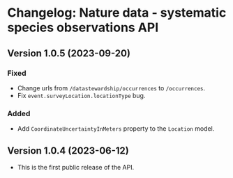 # Changelog: Nature data - systematic species observations API

## Version 1.0.5 (2023-09-20)

### Fixed
- Change urls from `/datastewardship/occurrences` to `/occurrences`.
- Fix `event.surveyLocation.locationType` bug.

### Added
- Add `CoordinateUncertaintyInMeters` property to the `Location` model.

## Version 1.0.4 (2023-06-12)
- This is the first public release of the API.
